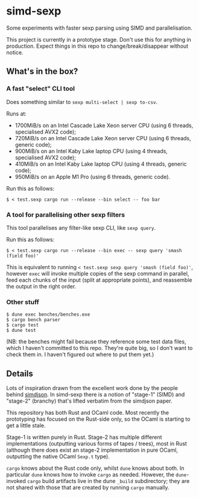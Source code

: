 # simd-sexp

Some experiments with faster sexp parsing using SIMD and parallelisation.

This project is currently in a prototype stage. Don't use this for anything in
production. Expect things in this repo to change/break/disappear without
notice.

## What's in the box?

### A fast "select" CLI tool

Does something similar to `sexp multi-select | sexp to-csv`.

Runs at:
*  1700MiB/s on an Intel Cascade Lake Xeon server CPU (using 6 threads, specialised AVX2 code);
*  720MiB/s on an Intel Cascade Lake Xeon server CPU (using 6 threads, generic code);
*  900MiB/s on an Intel Kaby Lake laptop CPU (using 4 threads, specialised AVX2 code);
*  410MiB/s on an Intel Kaby Lake laptop CPU (using 4 threads, generic code);
*  950MiB/s on an Apple M1 Pro (using 6 threads, generic code).

Run this as follows:

```
$ < test.sexp cargo run --release --bin select -- foo bar
```

### A tool for parallelising other sexp filters

This tool parallelises any filter-like sexp CLI, like `sexp query`.

Run this as follows:

```
$ < test.sexp cargo run --release --bin exec -- sexp query 'smash (field foo)'
```

This is equivalent to running `< test.sexp sexp query 'smash (field foo)'`,
however `exec` will invoke multiple copies of the sexp command in parallel, feed
each chunks of the input (split at appropriate points), and reassemble the
output in the right order.

### Other stuff

```
$ dune exec benches/benches.exe
$ cargo bench parser
$ cargo test
$ dune test
```

(NB: the benches might fail because they reference some test data files, which
I haven't committed to this repo. They're quite big, so I don't want to check
them in. I haven't figured out where to put them yet.)

## Details

Lots of inspiration drawn from the excellent work done by the people behind
[simdjson](https://simdjson.org/). In simd-sexp there is a notion of "stage-1"
(SIMD) and "stage-2" (branchy) that's lifted verbatim from the simdjson paper.

This repository has both Rust and OCaml code. Most recently the prototyping has
focused on the Rust-side only, so the OCaml is starting to get a little stale.

Stage-1 is written purely in Rust. Stage-2 has multiple different
implementations (outputting various forms of tapes / trees), most in Rust
(although there does exist an stage-2 implementation in pure OCaml, outputting
the native OCaml `Sexp.t` type).

`cargo` knows about the Rust code only, whilst `dune` knows about both. In
particular `dune` knows how to invoke `cargo` as needed. However, the
`dune`-invoked `cargo` build artifacts live in the dune `_build` subdirectory;
they are not shared with those that are created by running `cargo` manually.
